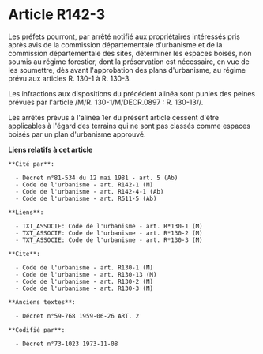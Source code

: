 # Article R142-3

Les préfets pourront, par arrêté notifié aux propriétaires intéressés pris après avis de la commission départementale
d'urbanisme et de la commission départementale des sites, déterminer les espaces boisés, non soumis au régime forestier, dont
la préservation est nécessaire, en vue de les soumettre, dès avant l'approbation des plans d'urbanisme, au régime prévu aux
articles R. 130-1 à R. 130-3.

Les infractions aux dispositions du précédent alinéa sont punies des peines prévues par l'article /M/R. 130-1/M/DECR.0897 :
R. 130-13//.

Les arrêtés prévus à l'alinéa 1er du présent article cessent d'être applicables à l'égard des terrains qui ne sont pas
classés comme espaces boisés par un plan d'urbanisme approuvé.

**Liens relatifs à cet article**

	**Cité par**:

	  - Décret n°81-534 du 12 mai 1981 - art. 5 (Ab)
	  - Code de l'urbanisme - art. R142-1 (M)
	  - Code de l'urbanisme - art. R142-4-1 (Ab)
	  - Code de l'urbanisme - art. R611-5 (Ab)

	**Liens**:

	  - TXT_ASSOCIE: Code de l'urbanisme - art. R*130-1 (M)
	  - TXT_ASSOCIE: Code de l'urbanisme - art. R*130-2 (M)
	  - TXT_ASSOCIE: Code de l'urbanisme - art. R*130-3 (M)

	**Cite**:

	  - Code de l'urbanisme - art. R130-1 (M)
	  - Code de l'urbanisme - art. R130-13 (M)
	  - Code de l'urbanisme - art. R130-2 (M)
	  - Code de l'urbanisme - art. R130-3 (M)

	**Anciens textes**:

	  - Décret n°59-768 1959-06-26 ART. 2

	**Codifié par**:

	  - Décret n°73-1023 1973-11-08
